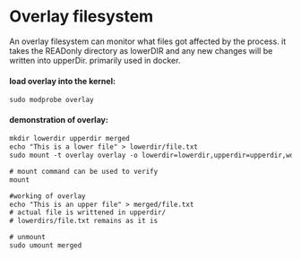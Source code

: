 # Overlay filesystem
An overlay filesystem can monitor what files got affected by the process. 
it takes the READonly directory as lowerDIR and any new changes will be written into upperDir.
primarily used in docker.
#### load overlay into the kernel: 
```
sudo modprobe overlay
```
#### demonstration of overlay:
```diff
mkdir lowerdir upperdir merged
echo "This is a lower file" > lowerdir/file.txt
sudo mount -t overlay overlay -o lowerdir=lowerdir,upperdir=upperdir,workdir=merged merged

# mount command can be used to verify
mount

#working of overlay
echo "This is an upper file" > merged/file.txt
# actual file is writtened in upperdir/
# lowerdirs/file.txt remains as it is

# unmount
sudo umount merged
```
